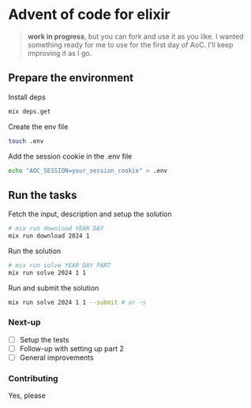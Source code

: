 
# Advent of code for elixir

> **work in progress**, but you can fork and use it as you like. I wanted something ready for me to use for the first day of AoC. I'll keep improving it as I go.

## Prepare the environment

Install deps
```sh
mix deps.get
```

Create the env file
```sh
touch .env
```

Add the session cookie in the .env file
```sh
echo "AOC_SESSION=your_session_cookie" > .env
```

## Run the tasks

Fetch the input, description and setup the solution

```sh
# mix run download YEAR DAY
mix run download 2024 1
```

Run the solution

```sh
# mix run solve YEAR DAY PART
mix run solve 2024 1 1
```

Run and submit the solution

```sh
mix run solve 2024 1 1 --submit # or -s
```


### Next-up

- [ ] Setup the tests
- [ ] Follow-up with setting up part 2
- [ ] General improvements

### Contributing

Yes, please
